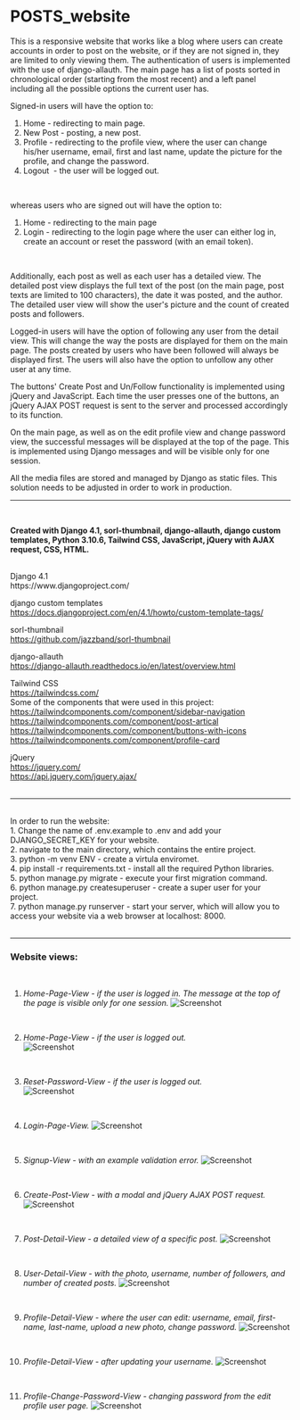 # POSTS_website

This is a responsive website that works like a blog where users can create accounts in order to post on the website, or if they are not signed in, they are limited to only viewing them. The authentication of users is implemented with the use of django-allauth.
The main page has a list of posts sorted in chronological order (starting from the most recent) and a left panel including all the possible options the current user has.</br>

Signed-in users will have the option to:
1. Home - redirecting to main page. </br>
2. New Post - posting, a new post. </br>
3. Profile - redirecting to the profile view, where the user can change his/her username, email, first and last name, update the picture for the profile, and change the password. </br>
4. Logout  - the user will be logged out. </br>
</br>

whereas users who are signed out will have the option to:
1. Home - redirecting to the main page </br>
2. Login - redirecting to the login page where the user can either log in, create an account or reset the password (with an email token).</br>
</br>

Additionally, each post as well as each user has a detailed view. The detailed post view displays the full text of the post (on the main page, post texts are limited to 100 characters), the date it was posted, and the author. The detailed user view will show the user's picture and the count of created posts and followers.


Logged-in users will have the option of following any user from the detail view. This will change the way the posts are displayed for them on the main page. The posts created by users who have been followed will always be displayed first. The users will also have the option to unfollow any other user at any time.


The buttons' Create Post and Un/Follow functionality is implemented using jQuery and JavaScript. Each time the user presses one of the buttons, an jQuery AJAX POST request is sent to the server and processed accordingly to its function.


On the main page, as well as on the edit profile view and change password view, the successful messages will be displayed at the top of the page. This is implemented using Django messages and will be visible only for one session.


All the media files are stored and managed by Django as static files. This solution needs to be adjusted in order to work in production.
</br>

---

</br>

**Created with Django 4.1, sorl-thumbnail, django-allauth, django custom templates, Python 3.10.6, Tailwind CSS, JavaScript, jQuery with AJAX request, CSS, HTML.**
</br>

</br>
Django 4.1 </br>
https://www.djangoproject.com/ </br>

django custom templates</br>
https://docs.djangoproject.com/en/4.1/howto/custom-template-tags/</br>

sorl-thumbnail </br>
https://github.com/jazzband/sorl-thumbnail </br>

django-allauth </br>
https://django-allauth.readthedocs.io/en/latest/overview.html </br>

Tailwind CSS </br>
https://tailwindcss.com/ </br>
Some of the components that were used in this project: </br>
https://tailwindcomponents.com/component/sidebar-navigation </br>
https://tailwindcomponents.com/component/post-artical </br>
https://tailwindcomponents.com/component/buttons-with-icons </br>
https://tailwindcomponents.com/component/profile-card </br>

jQuery </br>
https://jquery.com/ </br>
https://api.jquery.com/jquery.ajax/ </br>
</br>

---

<br>
In order to run the website: <br>
1. Change the name of .env.example to .env and add your DJANGO_SECRET_KEY for your website. </br>
2. navigate to the main directory, which contains the entire project. </br>
3. python -m venv ENV - create a virtula enviromet. </br>
4. pip install -r requirements.txt - install all the required Python libraries. </br>
5. python manage.py migrate - execute your first migration command. </br>
6. python manage.py createsuperuser - create a super user for your project. </br>
7. python manage.py runserver - start your server, which will allow you to access your website via a web browser at localhost: 8000. </br>
</br>


---


### Website views:
</br>


1. *Home-Page-View - if the user is logged in. The message at the top of the page is visible only for one session.* 
![Screenshot](docs/img/01-main_page_loged_in.png)

</br>

2. *Home-Page-View - if the user is logged out.*  
![Screenshot](docs/img/02-main_page_loged_out.png)

</br>

3. *Reset-Password-View - if the user is logged out.*  
![Screenshot](docs/img/03-reset_password_page.png)

</br>

4. *Login-Page-View.* 
![Screenshot](docs/img/04-sign_in_page.png)

</br>

5. *Signup-View - with an example validation error.* 
![Screenshot](docs/img/05-sign_up_with_validation_error.png)

</br>

6. *Create-Post-View - with a modal and jQuery AJAX POST request.* 
![Screenshot](docs/img/06-modal_create_post_with_jQuery_AJAX.png)

</br>

7. *Post-Detail-View - a detailed view of a specific post.* 
![Screenshot](docs/img/07-post_detail_view.png)


</br>

8. *User-Detail-View - with the photo, username, number of followers, and number of created posts.* 
![Screenshot](docs/img/08-user_detail_view.png)

</br>

9. *Profile-Detail-View - where the user can edit: username, email, first-name, last-name, upload a new photo, change password.* 
![Screenshot](docs/img/09-profile_detail_view.png)

</br>

10. *Profile-Detail-View - after updating your username.* 
![Screenshot](docs/img/10-profile_detail_view_updated_username.png)

</br>

11. *Profile-Change-Password-View - changing password from the edit profile user page.*
![Screenshot](docs/img/11-profile_detail_view_change_password.png)
